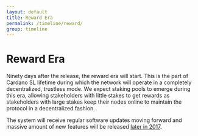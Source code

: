 ```yaml
---
layout: default
title: Reward Era
permalink: /timeline/reward/
group: timeline
---
```

# Reward Era

Ninety days after the release, the reward era will start. This is the part
of Cardano SL lifetime during which the network will operate in a
completely decentralized, trustless mode. We expect staking pools to
emerge during this era, allowing stakeholders with little stakes to get
rewards as stakeholders with large stakes keep their nodes online to
maintain the protocol in a decentralized fashion.

The system will receive regular software updates moving forward and
massive amount of new features will be released [later in
2017](/timeline/future).
